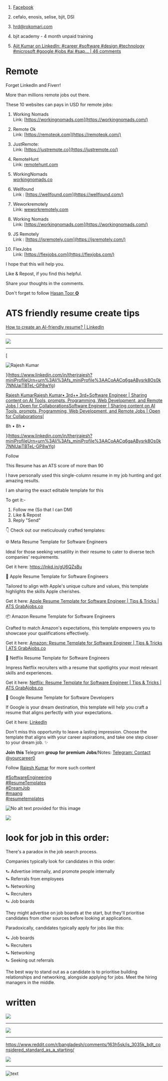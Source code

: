 1. [Facebook](https://www.facebook.com/groups/techjobsbd)

2. cefalo, enosis, selise, bjit, DSI

3. hrd@rokomari.com

4. bjit academy - 4 month unpaid training

5. [Ajit Kumar on LinkedIn: #career #software #design #technology #microsoft #google #jobs #ai #sap… | 46 comments](https://www.linkedin.com/posts/ajitcodes_career-software-design-activity-7148938936994705408-_KaE?utm_source=share&utm_medium=member_desktop)

# Remote

Forget LinkedIn and Fiverr!  

More than millions remote jobs out there.  

These 10 websites can pays in USD for remote jobs:  

1. Working Nomads  
   Link: [https://workingnomads.com](https://workingnomads.com/)  

2. Remote Ok  
   Link: [https://remoteok.com](https://remoteok.com/)  

3. JustRemote:  
   Link: [https://justremote.co](https://justremote.co/)  

4. RemoteHunt  
   Link: [remotehunt.com](http://remotehunt.com/)  

5. WorkingNomads  
   [workingnomads.co](http://workingnomads.co/)  

6. Wellfound  
   Link : [https://wellfound.com](https://wellfound.com/)  

7. Weworkremotely  
   Link: [weworkremotely.com](http://weworkremotely.com/)  

8. Working Nomads  
   Link: [https://workingnomads.com](https://workingnomads.com/)  

9. JS Remotely  
   Link : [https://jsremotely.com](https://jsremotely.com/)  

10. FlexJobs  
    Link: [https://flexjobs.com](https://flexjobs.com/)  

I hope that this will help you.  

Like & Repost, if you find this helpful.  

Share your thoughts in the comments.  

Don't forget to follow [Hasan Toor ✪](https://www.linkedin.com/in/ACoAADpeKY0B1uX5gp5hm8hw3EWkiqqxbZXhw4s)

# ATS friendly resume create tips

[How to create an AI-friendly resume? | LinkedIn](https://www.linkedin.com/news/story/how-to-create-an-ai-friendly-resume-5947988/)

------

![](assets/2024-02-21-21-43-07-image.png)

--------

[

![Rajesh Kumar](https://media.licdn.com/dms/image/C5603AQGhwEjtKQuc-Q/profile-displayphoto-shrink_100_100/0/1621872387066?e=1714608000&v=beta&t=3v6clex18H5DKRnoqukBE9AVkvtwoWbiMPbauY-yYPs)

](https://www.linkedin.com/in/therjrajesh?miniProfileUrn=urn%3Ali%3Afs_miniProfile%3AACoAACq6gaABysrk8Os0k7NNUaiTBTeL-GP8wYg)

[Rajesh KumarRajesh Kumar• 3rd+• 3rd+Software Engineer | Sharing content on AI Tools, prompts, Programming, Web Development, and Remote Jobs | Open for CollaborationsSoftware Engineer | Sharing content on AI Tools, prompts, Programming, Web Development, and Remote Jobs | Open for Collaborations](https://www.linkedin.com/in/therjrajesh?miniProfileUrn=urn%3Ali%3Afs_miniProfile%3AACoAACq6gaABysrk8Os0k7NNUaiTBTeL-GP8wYg)[

8h • 8h •

](https://www.linkedin.com/in/therjrajesh?miniProfileUrn=urn%3Ali%3Afs_miniProfile%3AACoAACq6gaABysrk8Os0k7NNUaiTBTeL-GP8wYg)

Follow

This Resume has an ATS score of more than 90  

I have personally used this single-column resume in my job hunting and got amazing results.  

I am sharing the exact editable template for this  

To get it:-  

1. Follow me (So that I can DM)  
2. Like & Repost  
3. Reply "Send"  

👇 Check out our meticulously crafted templates:  

🌐 Meta Resume Template for Software Engineers  

Ideal for those seeking versatility in their resume to cater to diverse tech companies' requirements.  

Get it here: https://lnkd.in/gU6QZsBu  

🍏 Apple Resume Template for Software Engineers  

Tailored to align with Apple's unique culture and values, this template highlights the skills Apple cherishes.  

Get it here: [Apple Resume Template for Software Engineer | Tips &amp; Tricks | ATS GrabAjobs.co](https://lnkd.in/gW-8ab9z)  

📦 Amazon Resume Template for Software Engineers  

Crafted to match Amazon's expectations, this template empowers you to showcase your qualifications effectively.  

Get it here: [Amazon: Resume Template for Software Engineer | Tips &amp; Tricks | ATS GrabAjobs.co](https://lnkd.in/gP-YZyfD)  

🍿 Netflix Resume Template for Software Engineers  

Impress Netflix recruiters with a resume that spotlights your most relevant skills and experiences.  

Get it here: [Netflix: Resume Template for Software Engineer | Tips &amp; Tricks | ATS GrabAjobs.co](https://lnkd.in/g6FWDNZF)  

🌟 Google Resume Template for Software Developers  

If Google is your dream destination, this template will help you craft a resume that aligns perfectly with your expectations.  

Get it here: [LinkedIn](https://lnkd.in/gC99M-Ba)  

Don't miss this opportunity to leave a lasting impression. Choose the template that aligns with your career aspirations, and take one step closer to your dream job. ✨  

𝐉𝐨𝐢𝐧 𝐭𝐡𝐢𝐬 Telegram 𝐠𝐫𝐨𝐮𝐩 𝐟𝐨𝐫 𝐩𝐫𝐞𝐦𝐢𝐮𝐦 𝐉𝐨𝐛𝐬/Notes: [Telegram: Contact @yourcareer0](https://t.me/yourcareer0)  

Follow [Rajesh Kumar](https://www.linkedin.com/in/ACoAACq6gaABysrk8Os0k7NNUaiTBTeL-GP8wYg) for more such content  

[#SoftwareEngineering](https://www.linkedin.com/feed/hashtag/?keywords=softwareengineering&highlightedUpdateUrns=urn%3Ali%3Aactivity%3A7169005329886760961)  
[#ResumeTemplates](https://www.linkedin.com/feed/hashtag/?keywords=resumetemplates&highlightedUpdateUrns=urn%3Ali%3Aactivity%3A7169005329886760961)  
[#DreamJob](https://www.linkedin.com/feed/hashtag/?keywords=dreamjob&highlightedUpdateUrns=urn%3Ali%3Aactivity%3A7169005329886760961)  
[#maang](https://www.linkedin.com/feed/hashtag/?keywords=maang&highlightedUpdateUrns=urn%3Ali%3Aactivity%3A7169005329886760961)  
[#resumetemplates](https://www.linkedin.com/feed/hashtag/?keywords=resumetemplates&highlightedUpdateUrns=urn%3Ali%3Aactivity%3A7169005329886760961)

![No alt text provided for this image](https://media.licdn.com/dms/image/D5622AQHvyJ0pM-mOlg/feedshare-shrink_1280/0/1709224062665?e=1712188800&v=beta&t=uATQKlf5BLrR-GWx5if-zJdZMN_A2Wba6dwl_NTZ82o)

![](assets/2024-03-05-07-28-38-image.png)

# look for job in this order:

There's a paradox in the job search process.  

Companies typically look for candidates in this order:  

⮑ Advertise internally, and promote people internally  
⮑ Referrals from employees  
⮑ Networking  
⮑ Recruiters  
⮑ Job boards  

They might advertise on job boards at the start, but they'll prioritise candidates from other sources before looking at applications.  

Paradoxically, candidates typically apply for jobs like this:  

⮑ Job boards  
⮑ Recruiters  
⮑ Networking  
⮑ Seeking out referrals  

The best way to stand out as a candidate is to prioritise building relationships and networking, alongside applying for jobs. Meet the hiring managers in the middle.

# written

![](assets/2024-03-16-12-01-49-image.png)

-----

![](assets/2024-03-21-06-52-26-image.png)

--------

https://www.reddit.com/r/bangladesh/comments/163h5sk/is_3035k_bdt_considered_standard_as_a_starting/

![](assets/2024-03-21-14-03-18-image.png)

-------

![text](https://media.licdn.com/dms/image/D5622AQHB3SGttNfxNQ/feedshare-shrink_800/0/1710684025364?e=1714003200&v=beta&t=aypaBn4LuhJbYUxzc3tJpfIa13wtNcL4Dpnjfud7YS0)
